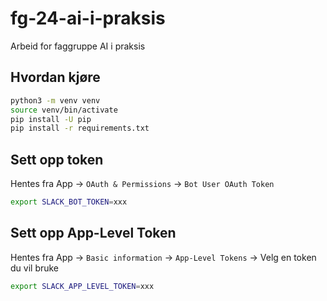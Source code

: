 # fg-24-ai-i-praksis
Arbeid for faggruppe AI i praksis

## Hvordan kjøre

```bash
python3 -m venv venv
source venv/bin/activate
pip install -U pip
pip install -r requirements.txt
```

## Sett opp token

Hentes fra App -> `OAuth & Permissions` -> `Bot User OAuth Token`

```bash
export SLACK_BOT_TOKEN=xxx
```

## Sett opp App-Level Token

Hentes fra App -> `Basic information` -> `App-Level Tokens` -> Velg en token du vil bruke

```bash
export SLACK_APP_LEVEL_TOKEN=xxx
```